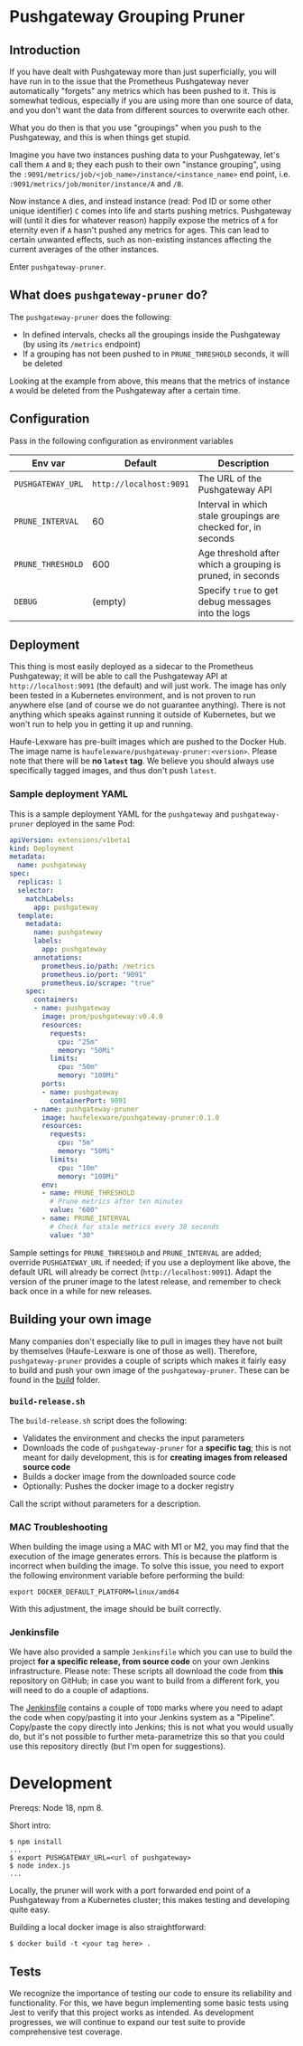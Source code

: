 # Pushgateway Grouping Pruner

## Introduction

If you have dealt with Pushgateway more than just superficially, you will have run in to the issue that the Prometheus Pushgateway never automatically "forgets" any metrics which has been pushed to it. This is somewhat tedious, especially if you are using more than one source of data, and you don't want the data from different sources to overwrite each other.

What you do then is that you use "groupings" when you push to the Pushgateway, and this is when things get stupid.

Imagine you have two instances pushing data to your Pushgateway, let's call them `A` and `B`; they each push to their own "instance grouping", using the `:9091/metrics/job/<job_name>/instance/<instance_name>` end point, i.e. `:9091/metrics/job/monitor/instance/A` and `/B`.

Now instance `A` dies, and instead instance (read: Pod ID or some other unique identifier) `C` comes into life and starts pushing metrics. Pushgateway will (until it dies for whatever reason) happily expose the metrics of `A` for eternity even if `A` hasn't pushed any metrics for ages. This can lead to certain unwanted effects, such as non-existing instances affecting the current averages of the other instances.

Enter `pushgateway-pruner`.

## What does `pushgateway-pruner` do?

The `pushgateway-pruner` does the following:

* In defined intervals, checks all the groupings inside the Pushgateway (by using its `/metrics` endpoint)
* If a grouping has not been pushed to in `PRUNE_THRESHOLD` seconds, it will be deleted

Looking at the example from above, this means that the metrics of instance `A` would be deleted from the Pushgateway after a certain time.

## Configuration

Pass in the following configuration as environment variables

| Env var           | Default                 | Description                                                   |
|-------------------|-------------------------|---------------------------------------------------------------|
| `PUSHGATEWAY_URL` | `http://localhost:9091` | The URL of the Pushgateway API                                |
| `PRUNE_INTERVAL`  | 60                      | Interval in which stale groupings are checked for, in seconds |
| `PRUNE_THRESHOLD` | 600                     | Age threshold after which a grouping is pruned, in seconds    |
| `DEBUG`           | (empty)                 | Specify `true` to get debug messages into the logs            |

## Deployment

This thing is most easily deployed as a sidecar to the Prometheus Pushgateway; it will be able to call the Pushgateway API at `http://localhost:9091` (the default) and will just work. The image has only been tested in a Kubernetes environment, and is not proven to run anywhere else (and of course we do not guarantee anything). There is not anything which speaks against running it outside of Kubernetes, but we won't run to help you in getting it up and running.

Haufe-Lexware has pre-built images which are pushed to the Docker Hub. The image name is `haufelexware/pushgateway-pruner:<version>`. Please note that there will be **no `latest` tag**. We believe you should always use specifically tagged images, and thus don't push `latest`.

### Sample deployment YAML

This is a sample deployment YAML for the `pushgateway` and `pushgateway-pruner` deployed in the same Pod:

```yaml
apiVersion: extensions/v1beta1
kind: Deployment
metadata:
  name: pushgateway
spec:
  replicas: 1
  selector:
    matchLabels:
      app: pushgateway
  template:
    metadata:
      name: pushgateway
      labels:
        app: pushgateway
      annotations:
        prometheus.io/path: /metrics
        prometheus.io/port: "9091"
        prometheus.io/scrape: "true"      
    spec:
      containers:
      - name: pushgateway
        image: prom/pushgateway:v0.4.0
        resources:
          requests:
            cpu: "25m"
            memory: "50Mi"
          limits:
            cpu: "50m"
            memory: "100Mi"
        ports:
        - name: pushgateway
          containerPort: 9091
      - name: pushgateway-pruner
        image: haufelexware/pushgateway-pruner:0.1.0
        resources:
          requests:
            cpu: "5m"
            memory: "50Mi"
          limits:
            cpu: "10m"
            memory: "100Mi"
        env:
        - name: PRUNE_THRESHOLD
          # Prune metrics after ten minutes
          value: "600"
        - name: PRUNE_INTERVAL
          # Check for stale metrics every 30 seconds
          value: "30"
```

Sample settings for `PRUNE_THRESHOLD` and `PRUNE_INTERVAL` are added; override `PUSHGATEWAY_URL` if needed; if you use a deployment like above, the default URL will already be correct (`http://localhost:9091`). Adapt the version of the pruner image to the latest release, and remember to check back once in a while for new releases.

## Building your own image

Many companies don't especially like to pull in images they have not built by themselves (Haufe-Lexware is one of those as well). Therefore, `pushgateway-pruner` provides a couple of scripts which makes it fairly easy to build and push your own image of the `pushgateway-pruner`. These can be found in the [build](build) folder.

### `build-release.sh`

The `build-release.sh` script does the following:

* Validates the environment and checks the input parameters
* Downloads the code of `pushgateway-pruner` for a **specific tag**; this is not meant for daily development, this is for **creating images from released source code**
* Builds a docker image from the downloaded source code
* Optionally: Pushes the docker image to a docker registry

Call the script without parameters for a description.

### MAC Troubleshooting

When building the image using a MAC with M1 or M2, you may find that the execution of the image generates errors. 
This is because the platform is incorrect when building the image. 
To solve this issue, you need to export the following environment variable before performing the build:

```
export DOCKER_DEFAULT_PLATFORM=linux/amd64
```

With this adjustment, the image should be built correctly.

### Jenkinsfile

We have also provided a sample `Jenkinsfile` which you can use to build the project **for a specific release, from source code** on your own Jenkins infrastructure. Please note: These scripts all download the code from **this** repository on GitHub; in case you want to build from a different fork, you will need to do a couple of adaptions.

The [Jenkinsfile](build/Jenkinsfile) contains a couple of `TODO` marks where you need to adapt the code when copy/pasting it into your Jenkins system as a "Pipeline". Copy/paste the copy directly into Jenkins; this is not what you would usually do, but it's not possible to further meta-parametrize this so that you could use this repository directly (but I'm open for suggestions).

# Development

Prereqs: Node 18, npm 8.

Short intro:

```
$ npm install
...
$ export PUSHGATEWAY_URL=<url of pushgateway>
$ node index.js
...
```

Locally, the pruner will work with a port forwarded end point of a Pushgateway from a Kubernetes cluster; this makes testing and developing quite easy.

Building a local docker image is also straightforward:

```
$ docker build -t <your tag here> .
```

## Tests

We recognize the importance of testing our code to ensure its reliability and functionality. 
For this, we have begun implementing some basic tests using Jest to verify that this project works as intended. As development progresses, we will continue to expand our test suite to provide comprehensive test coverage.
